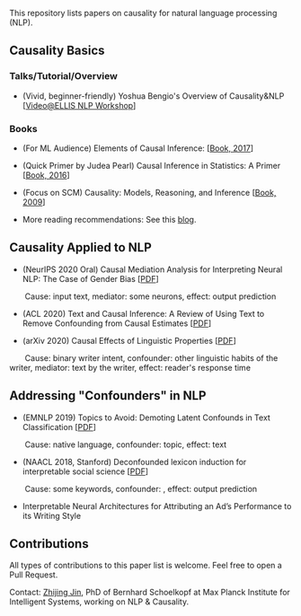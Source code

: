 This repository lists papers on causality for natural language processing (NLP).


## Causality Basics 
### Talks/Tutorial/Overview
- (Vivid, beginner-friendly) Yoshua Bengio's Overview of Causality&NLP [[Video@ELLIS NLP Workshop](https://www.youtube.com/watch?v=u3IR6sSwwjg&list=PL5_PEnlMYYahS7HZ3rt8QTkeKlxuYhomD&index=4&ab_channel=ELLISNLP)]
### Books
- (For ML Audience) Elements of Causal Inference: [[Book, 2017](https://library.oapen.org/bitstream/handle/20.500.12657/26040/11283.pdf?sequence=1)]

- (Quick Primer by Judea Pearl) Causal Inference in Statistics: A Primer [[Book, 2016](http://bayes.cs.ucla.edu/PRIMER/)]
- (Focus on SCM) Causality: Models, Reasoning, and Inference [[Book, 2009](https://www.amazon.de/Causality-Reasoning-Inference-Judea-Pearl/dp/0521773628)]
- More reading recommendations: See this [blog](https://www.bradyneal.com/which-causal-inference-book).

## Causality Applied to NLP
- (NeurIPS 2020 Oral) Causal Mediation Analysis for Interpreting Neural NLP:
The Case of Gender Bias [[PDF](https://arxiv.org/pdf/2004.12265.pdf)]

&nbsp;&nbsp;&nbsp;&nbsp;&nbsp;&nbsp; Cause: input text, mediator: some neurons, effect: output prediction

- (ACL 2020) Text and Causal Inference: A Review of Using Text to Remove Confounding from Causal Estimates [[PDF](https://www.aclweb.org/anthology/2020.acl-main.474.pdf)]

- (arXiv 2020) Causal Effects of Linguistic Properties [[PDF](https://arxiv.org/pdf/2010.12919.pdf)]


&nbsp;&nbsp;&nbsp;&nbsp;&nbsp;&nbsp; Cause: binary writer intent, confounder: other linguistic habits of the writer, mediator: text by the writer, effect: reader's response time

## Addressing "Confounders" in NLP
- (EMNLP 2019) Topics to Avoid: Demoting Latent Confounds in Text Classification [[PDF](https://arxiv.org/pdf/1909.00453.pdf)]

&nbsp;&nbsp;&nbsp;&nbsp;&nbsp;&nbsp; Cause: native language, confounder: topic, effect: text

- (NAACL 2018, Stanford) Deconfounded lexicon induction for interpretable social science [[PDF](https://www.aclweb.org/anthology/N18-1146.pdf)]

&nbsp;&nbsp;&nbsp;&nbsp;&nbsp;&nbsp; Cause: some keywords, confounder: , effect: output prediction

- Interpretable Neural Architectures for Attributing an Ad’s Performance to its Writing Style

## Contributions
All types of contributions to this paper list is welcome. Feel free to open a Pull Request.

Contact: [Zhijing Jin](zhijing-jin.com), PhD of Bernhard Schoelkopf at Max Planck Institute for Intelligent Systems, working on NLP & Causality.

